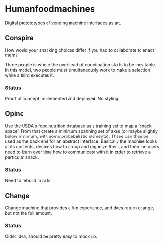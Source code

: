 # Humanfoodmachines

Digital protototypes of vending machine interfaces as art.

## Conspire

How would your snacking choices differ if you had to collaborate to enact them?

Three people is where the overhead of coordination starts to be inevitable. In this model, two people must simultaneously work to make a selection while a third executes it.

### Status

Proof of concept implemented and deployed. No styling.

## Opine

Use the USDA's food nutrition database as a training set to map a 'snack space'. From that create a minimum spanning set of axes (or maybe slightly below minimum, with some probabalistic elements). These can then be used as the back end for an abstract interface. Basically the machine looks at its contents, decides how to group and organize them, and then the users need to learn over time how to communicate with it in order to retrieve a particular snack.

### Status

Need to rebuild in rails

## Change

Change machine that provides a fun experience, and does return change, but not the full amount.

### Status

Older idea, should be pretty easy to mock up.
